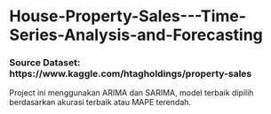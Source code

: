 # House-Property-Sales---Time-Series-Analysis-and-Forecasting

<h3>Source Dataset: https://www.kaggle.com/htagholdings/property-sales </h3>

Project ini menggunakan ARIMA dan SARIMA, model terbaik dipilih berdasarkan akurasi terbaik atau MAPE terendah. 
